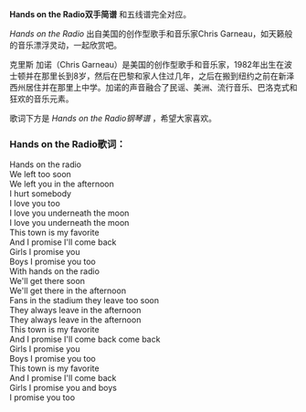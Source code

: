 

**Hands on the Radio双手简谱** 和五线谱完全对应。

_Hands on the Radio_ 出自美国的创作型歌手和音乐家Chris Garneau，如天籁般的音乐漂浮灵动，一起欣赏吧。

克里斯 加诺（Chris
Garneau）是美国的创作型歌手和音乐家，1982年出生在波士顿并在那里长到8岁，然后在巴黎和家人住过几年，之后在搬到纽约之前在新泽西州居住并在那里上中学。加诺的声音融合了民谣、美洲、流行音乐、巴洛克式和狂欢的音乐元素。

歌词下方是 _Hands on the Radio钢琴谱_ ，希望大家喜欢。

### Hands on the Radio歌词：

Hands on the radio  
We left too soon  
We left you in the afternoon  
I hurt somebody  
I love you too  
I love you underneath the moon  
I love you underneath the moon  
This town is my favorite  
And I promise I'll come back  
Girls I promise you  
Boys I promise you too  
With hands on the radio  
We'll get there soon  
We'll get there in the afternoon  
Fans in the stadium they leave too soon  
They always leave in the afternoon  
They always leave in the afternoon  
This town is my favorite  
And I promise I'll come back come back  
Girls I promise you  
Boys I promise you too  
This town is my favorite  
And I promise I'll come back  
Girls I promise you and boys  
I promise you too

